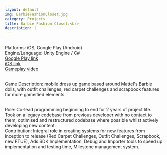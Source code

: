 ```yaml
---
layout: default
img: BarbieFashionCloset.jpg
category: Projects
title: Barbie Fashion Closet:<br>
description: |
---
```

<br>Platforms: iOS, Google Play (Android)
<br>Engine/Language: Unity Engine / C#
<br><a href="https://play.google.com/store/apps/details?id=com.mattel.barbiesparkleblastkids&hl=en_AU">Google Play link</a>
<br><a href="https://apps.apple.com/us/app/barbie-fashion-closet/id1246820069">iOS link</a>
<br><a href="https://www.youtube.com/watch?v=v0Bw7X6YlIs&ab_channel=Barbie">Gameplay video</a>

<br>Game Description: mobile dress up game based around Mattel's Barbie dolls, with outfit challenges, red carpet challenges and scrapbook features for more gameified elements. 

<br>Role: Co-lead programming beginning to end for 2 years of project life. Took on a legacy codebase from previous developer with no contact to them, optimised and restructured codebase where possible whilst actively developing new content.
<br>Contribution: Integral role in creating systems for new features from inception to release (Red Carpet Challenges, Outfit Challenges, Scrapbook, new FTUE), Ads SDK Implementation, Debug and Importer tools to speed up implementation and testing time, Milestone management system.
